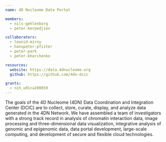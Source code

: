 ```yaml
---
name: 4D Nucleome Data Portal

members:
  - nils-gehlenborg
  - peter-kerpedjiev

collaborators:
  - leonid-mirny
  - hanspeter-pfister
  - peter-park
  - peter-kharchenko

resources:
  website: https://data.4dnucleome.org
  github: https://github.com/4dn-dcic

grants:
  - nih_u01ca200059
---
```


The goals of the 4D Nucleome (4DN) Data Coordination and Integration Center (DCIC) are to collect, store, curate, display, and analyze data generated in the 4DN Network. We have assembled a team of investigators with a strong track record in analysis of chromatin interaction data, image processing and three-dimensional data visualization, integrative analysis of genomic and epigenomic data, data portal development, large-scale computing, and development of secure and flexible cloud technologies.